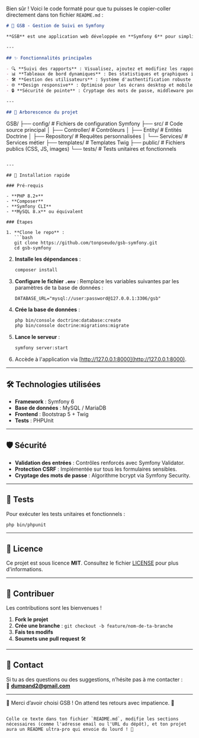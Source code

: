 Bien sûr ! Voici le code formaté pour que tu puisses le copier-coller directement dans ton fichier `README.md` :  

```markdown
# 🚀 GSB - Gestion de Suivi en Symfony

**GSB** est une application web développée en **Symfony 6** pour simplifier la gestion et le suivi des activités. Que ce soit pour la gestion des collaborateurs, des rapports ou des données complexes, GSB propose une interface intuitive et performante.  

---

## ✨ Fonctionnalités principales

- 🔍 **Suivi des rapports** : Visualisez, ajoutez et modifiez les rapports en un clin d'œil.
- 📊 **Tableaux de bord dynamiques** : Des statistiques et graphiques interactifs pour piloter vos données.
- 🛠️ **Gestion des utilisateurs** : Système d'authentification robuste (via **Symfony Security**) avec rôles et permissions.
- 🌐 **Design responsive** : Optimisé pour les écrans desktop et mobiles.
- 🔒 **Sécurité de pointe** : Cryptage des mots de passe, middleware pour protéger les routes sensibles.

---

## 📂 Arborescence du projet

```
GSB/
├── config/           # Fichiers de configuration Symfony
├── src/              # Code source principal
│   ├── Controller/   # Contrôleurs
│   ├── Entity/       # Entités Doctrine
│   ├── Repository/   # Requêtes personnalisées
│   └── Services/     # Services métier
├── templates/        # Templates Twig
├── public/           # Fichiers publics (CSS, JS, images)
└── tests/            # Tests unitaires et fonctionnels
```

---

## 🚀 Installation rapide

### Pré-requis

- **PHP 8.2+**
- **Composer**
- **Symfony CLI**
- **MySQL 8.x** ou équivalent

### Étapes

1. **Clone le repo** :
   ```bash
   git clone https://github.com/tonpseudo/gsb-symfony.git
   cd gsb-symfony
   ```

2. **Installe les dépendances** :
   ```bash
   composer install
   ```

3. **Configure le fichier `.env`** :
   Remplace les variables suivantes par les paramètres de ta base de données :
   ```env
   DATABASE_URL="mysql://user:password@127.0.0.1:3306/gsb"
   ```

4. **Crée la base de données** :
   ```bash
   php bin/console doctrine:database:create
   php bin/console doctrine:migrations:migrate
   ```

5. **Lance le serveur** :
   ```bash
   symfony server:start
   ```

6. Accède à l'application via [http://127.0.0.1:8000](http://127.0.0.1:8000).

---

## 🛠️ Technologies utilisées

- **Framework** : Symfony 6
- **Base de données** : MySQL / MariaDB
- **Frontend** : Bootstrap 5 + Twig
- **Tests** : PHPUnit

---

## 🛡️ Sécurité

- **Validation des entrées** : Contrôles renforcés avec Symfony Validator.
- **Protection CSRF** : Implémentée sur tous les formulaires sensibles.
- **Cryptage des mots de passe** : Algorithme bcrypt via Symfony Security.

---

## 🧪 Tests

Pour exécuter les tests unitaires et fonctionnels :
```bash
php bin/phpunit
```

---

## 📄 Licence

Ce projet est sous licence **MIT**. Consultez le fichier [LICENSE](LICENSE) pour plus d'informations.

---

## 🤝 Contribuer

Les contributions sont les bienvenues !  

1. **Fork le projet**  
2. **Crée une branche** : `git checkout -b feature/nom-de-ta-branche`
3. **Fais tes modifs**  
4. **Soumets une pull request** 🛠️  

---

## 📧 Contact

Si tu as des questions ou des suggestions, n’hésite pas à me contacter :  
📩 **[dumpand2@gmail.com](mailto:dumpand2@gmail.com)**  

---

🎉 Merci d’avoir choisi GSB ! On attend tes retours avec impatience. 🚀
```

Colle ce texte dans ton fichier `README.md`, modifie les sections nécessaires (comme l'adresse email ou l'URL du dépôt), et ton projet aura un README ultra-pro qui envoie du lourd ! 🎉
